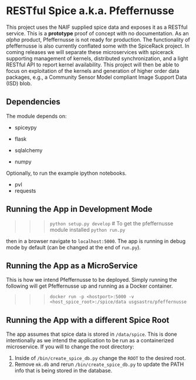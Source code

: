 # RESTful Spice a.k.a. Pfeffernusse


This project uses the NAIF supplied spice data and exposes it as a RESTful service.  This is a **prototype** proof of concept with no documentation.  As an *alpha* product, Pfeffernusse is not ready for production.  The functionality of pfeffernusse is also currently conflated some with the SpiceRack project.  In coming releases we will separate these microservices with spicerack supporting management of kernels, distributed synchronization, and a light RESTful API to report kernel availability.  This project will then be able to focus on exploitation of the kernels and generation of higher order data packages, e.g., a Community Sensor Model compliant Image Support Data (ISD) blob.

## Dependencies
The module depends on:
- spiceypy
- flask
- sqlalchemy

- numpy

Optionally, to run the example ipython notebooks.

- pvl
- requests

## Running the App in Development Mode
>>> `python setup.py develop`  # To get the pfeffernusse module installed
>>> `python run.py`

then in a browser navigate to `localhost:5000`.  The app is running in debug mode by default (can be changed at the end of `run.py`).

## Running the App as a MicroService
This is how we intend Pfeffernusse to be deployed. Simply running the following will get Pfeffernusse up and running as a Docker container.

>>> `docker run -p <hostport>:5000 -v <host_spice_root>:/spice/data usgsastro/pfeffernusse`  

## Running the App with a different Spice Root
The app assumes that spice data is stored in `/data/spice`.  This is done intentionally as we intend the application to be run as a containerized microservice.  If you will to change the root directory:
1. Inside of `/bin/create_spice_db.py` change the `ROOT` to the desired root.
2. Remove `mk.db` and rerun `/bin/create_spice_db.py` to update the PATH info that is being stored in the database.
